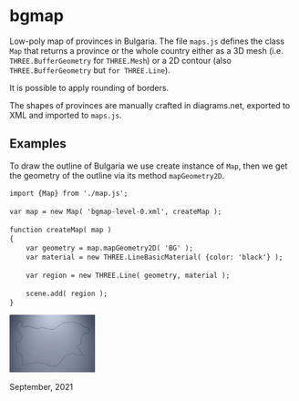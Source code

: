 # bgmap
Low-poly map of provinces in Bulgaria. The file `maps.js` defines
the class `Map` that returns a province or the whole country either
as a 3D mesh (i.e. `THREE.BufferGeometry` for `THREE.Mesh`) or
a 2D contour (also `THREE.BufferGeometry` but `for THREE.Line`).

It is possible to apply rounding of borders.

The shapes of provinces are manually crafted in diagrams.net, exported
to XML and imported to `maps.js`.

## Examples

To draw the outline of Bulgaria we use create instance of `Map`,
then we get the geometry of the outline via its method `mapGeometry2D`.

```
import {Map} from './map.js';

var map = new Map( 'bgmap-level-0.xml', createMap );

function createMap( map )
{
	var geometry = map.mapGeometry2D( 'BG' );
	var material = new THREE.LineBasicMaterial( {color: 'black'} );

	var region = new THREE.Line( geometry, material );

	scene.add( region );
}
```

[<img src="snapshots/example-1.jpg" width="150">](https://boytchev.github.io/bgmap/example-1.html)


September, 2021


